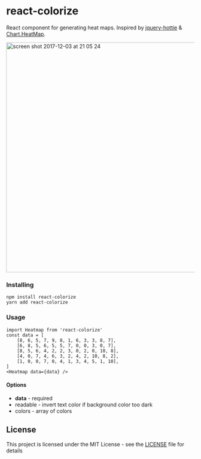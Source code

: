 # react-colorize

React component for generating heat maps. Inspired by [jquery-hottie](https://github.com/DLarsen/jquery-hottie) & [Chart.HeatMap](https://github.com/tmroyal/Chart.HeatMap).

<img width="615" alt="screen shot 2017-12-03 at 21 05 24" src="https://user-images.githubusercontent.com/7195374/33529815-bc1bc830-d86d-11e7-9b7a-18134fe11688.png">

### Installing

```
npm install react-colorize
yarn add react-colorize
```

### Usage

```
import Heatmap from 'react-colorize'
const data = [
    [8, 6, 5, 7, 9, 8, 1, 6, 3, 3, 8, 7],
    [6, 8, 5, 6, 5, 5, 7, 0, 0, 3, 0, 7],
    [8, 5, 6, 4, 2, 2, 3, 0, 2, 0, 10, 8],
    [4, 0, 7, 4, 6, 3, 2, 4, 2, 10, 8, 2],
    [1, 0, 0, 7, 0, 4, 1, 3, 4, 5, 1, 10],
]
<Heatmap data={data} />
```

#### Options
* **data** - required
* readable - invert text color if background color too dark
* colors - array of colors

## License

This project is licensed under the MIT License - see the [LICENSE](LICENSE) file for details
